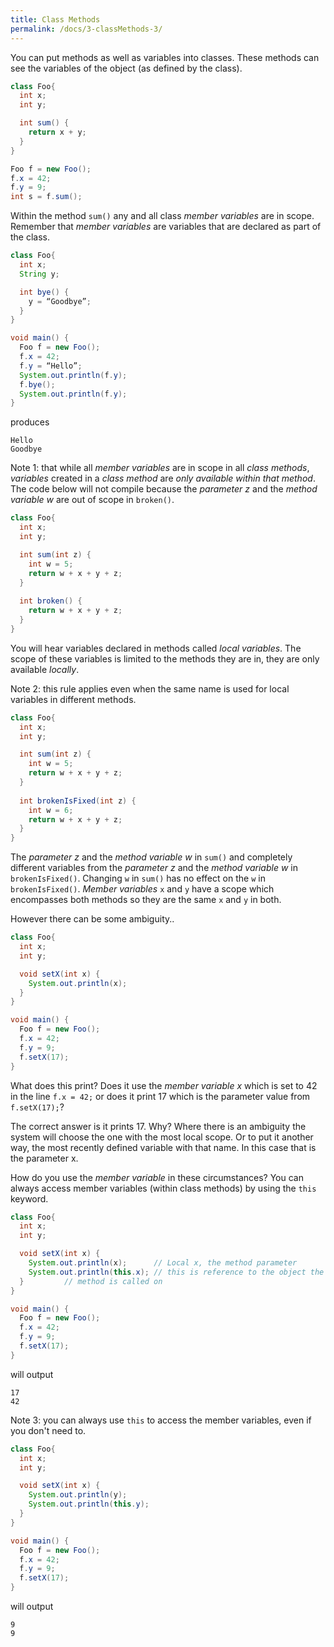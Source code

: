 ```yaml
---
title: Class Methods
permalink: /docs/3-classMethods-3/
---
```


You can put methods as well as variables into classes. These methods can see the variables of the object (as defined by the class).  

```java
class Foo{
  int x;
  int y;

  int sum() {
    return x + y;
  }
}

Foo f = new Foo();
f.x = 42;
f.y = 9;
int s = f.sum();
```

Within the method `sum()` any and all class *member variables* are in scope. Remember that *member variables* are variables that are declared as part of the class. 

```java
class Foo{
  int x;
  String y;

  int bye() {
    y = “Goodbye”;
  }
}

void main() {
  Foo f = new Foo();
  f.x = 42;
  f.y = “Hello”;
  System.out.println(f.y);
  f.bye();
  System.out.println(f.y);
}
```

produces  

```console
Hello
Goodbye
```

Note 1: that while all *member variables* are in scope in all *class methods*, *variables* created in a *class method* are *only available within that method*. The code below will not compile because the *parameter z* and the *method variable w* are out of scope in `broken()`.

```java
class Foo{
  int x;
  int y;

  int sum(int z) {
    int w = 5;
    return w + x + y + z;
  }
  
  int broken() {
    return w + x + y + z;
  }
}
```

You will hear variables declared in methods called *local variables*. The scope of these variables is limited to the methods they are in, they are only available *locally*.

Note 2: this rule applies even when the same name is used for local variables in different methods.

```java
class Foo{
  int x;
  int y;

  int sum(int z) {
    int w = 5;
    return w + x + y + z;
  }
  
  int brokenIsFixed(int z) {
    int w = 6;
    return w + x + y + z;
  }
}
```

The *parameter z* and the *method variable w* in `sum()` and completely different variables from the *parameter z* and the *method variable w* in `brokenIsFixed()`. Changing `w` in `sum()` has no effect on the `w` in `brokenIsFixed()`. *Member variables* `x` and `y` have a scope which encompasses both methods so they are the same `x` and `y` in both.  

However there can be some ambiguity..

```java
class Foo{
  int x;
  int y;

  void setX(int x) {
    System.out.println(x);
  }
}

void main() {
  Foo f = new Foo();
  f.x = 42;
  f.y = 9;
  f.setX(17);
}
```

What does this print? Does it use the *member variable x* which is set to 42 in the line `f.x = 42;` or does it print 17 which is the parameter value from `f.setX(17);`?  

The correct answer is it prints 17. Why? Where there is an ambiguity the system will choose the one with the most local scope. Or to put it another way, the most recently defined variable with that name. In this case that is the parameter x.  

How do you use the *member variable* in these circumstances? You can always access member variables (within class methods) by using the `this` keyword.  

```java
class Foo{
  int x;
  int y;

  void setX(int x) {
    System.out.println(x);		// Local x, the method parameter
    System.out.println(this.x);	// this is reference to the object the
  }			// method is called on
}

void main() {
  Foo f = new Foo();
  f.x = 42;
  f.y = 9;
  f.setX(17);
}
```

will output  

```console
17
42
```

Note 3: you can always use `this` to access the member variables, even if you don't need to.  

```java
class Foo{
  int x;
  int y;

  void setX(int x) {
    System.out.println(y);		
    System.out.println(this.y);	
  }
}

void main() {
  Foo f = new Foo();
  f.x = 42;
  f.y = 9;
  f.setX(17);
}
```

will output  

```console
9
9
```

